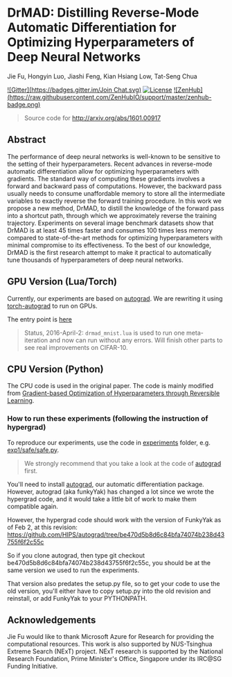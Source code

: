 # DrMAD: Distilling Reverse-Mode Automatic Differentiation for Optimizing Hyperparameters of Deep Neural Networks

Jie Fu, Hongyin Luo, Jiashi Feng, Kian Hsiang Low, Tat-Seng Chua

[![Gitter](https://badges.gitter.im/Join Chat.svg)](https://gitter.im/bigaidream/drmad?utm_source=badge&utm_medium=badge&utm_campaign=pr-badge&utm_content=badge)
[![License](http://img.shields.io/badge/license-MIT-brightgreen.svg?style=flat)](LICENSE.md)
[![ZenHub] (https://raw.githubusercontent.com/ZenHubIO/support/master/zenhub-badge.png)](https://zenhub.io)

> Source code for http://arxiv.org/abs/1601.00917

## Abstract

The performance of deep neural networks is well-known to be sensitive to the setting of their hyperparameters. Recent advances in reverse-mode automatic differentiation allow for optimizing hyperparameters with gradients. The standard way of computing these gradients involves a forward and backward pass of computations. However, the backward pass usually needs to consume unaffordable memory to store all the intermediate variables to exactly reverse the forward training procedure. In this work we propose a new method, DrMAD, to distill the knowledge of the forward pass into a shortcut path, through which we approximately reverse the training trajectory. Experiments on several image benchmark datasets show that DrMAD is at least 45 times faster and consumes 100 times less memory compared to state-of-the-art methods for optimizing hyperparameters with minimal compromise to its effectiveness. To the best of our knowledge, DrMAD is the first research attempt to make it practical to automatically tune thousands of hyperparameters of deep neural networks.

## GPU Version (Lua/Torch)

Currently, our experiments are based on [autograd](https://github.com/HIPS/autograd). We are rewriting it using [torch-autograd](https://github.com/twitter/torch-autograd) to run on GPUs. 

The entry point is [here](https://github.com/bigaidream-projects/drmad/tree/master/hypergrad_lua)

> Status, 2016-April-2: `drmad_mnist.lua` is used to run one meta-iteration and now can run without any errors. Will finish other parts to see real improvements on CIFAR-10. 

## CPU Version (Python)

The CPU code is used in the original paper. The code is mainly modified from [Gradient-based Optimization of Hyperparameters through Reversible Learning](https://github.com/HIPS/hypergrad/). 

### How to run these experiments (following the instruction of hypergrad)

To reproduce our experiments, use the code in [experiments](https://github.com/bigaidream-projects/drmad/tree/master/experiments) folder, e.g. [exp1/safe/safe.py](https://github.com/bigaidream-projects/drmad/blob/master/experiments/exp1/safe/safe.py). 

> We strongly recommend that you take a look at the code of [autograd](https://github.com/HIPS/autograd) first. 

You'll need to install [autograd](https://github.com/HIPS/autograd), our automatic differentiation package.
However, autograd (aka funkyYak) has changed a lot since we wrote the hypergrad code, and it would take a little bit of work to make them compatible again.

However, the hypergrad code should work with the version of FunkyYak as of Feb 2, at this revision:
https://github.com/HIPS/autograd/tree/be470d5b8d6c84bfa74074b238d43755f6f2c55c

So if you clone autograd, then type
git checkout be470d5b8d6c84bfa74074b238d43755f6f2c55c,
you should be at the same version we used to run the experiments.

That version also predates the setup.py file, so to get your code to use the old version, you'll either have to copy setup.py into the old revision and reinstall, or add FunkyYak to your PYTHONPATH.


## Acknowledgements
Jie Fu would like to thank Microsoft Azure for Research for providing the computational resources. This work is also supported by NUS-Tsinghua Extreme Search (NExT) project. NExT research is supported by the National Research Foundation, Prime Minister's Office, Singapore under its IRC@SG Funding Initiative.